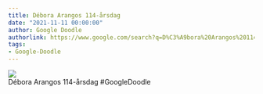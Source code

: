 ```yaml
---
title: Débora Arangos 114-årsdag
date: "2021-11-11 00:00:00"
author: Google Doodle
authorlink: https://www.google.com/search?q=D%C3%A9bora%20Arangos%20114-%C3%A5rsdag
tags:
- Google-Doodle
---
```

<img src="https://www.google.com/logos/doodles/2021/debora-arangos-114th-birthday-6753651837109130-l.png" referrerpolicy="no-referrer"><br>Débora Arangos 114-årsdag #GoogleDoodle